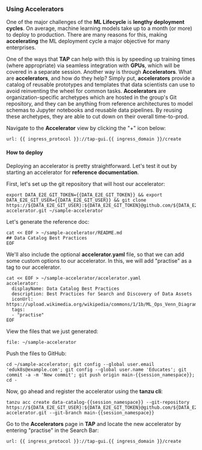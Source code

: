 ### Using Accelerators

One of the major challenges of the **ML Lifecycle** is **lengthy deployment cycles**. 
On average, machine learning models take up to a month (or more) to deploy to production.
There are many reasons for this, making **accelerating** the ML deployment cycle a major objective for many enterprises.

One of the ways that **TAP** can help with this is by speeding up training times (where appropriate) via seamless integration with **GPUs**,
which will be covered in a separate session. Another way is through **Accelerators**. What are **accelerators**, and how do they help?
Simply put, **accelerators** provide a catalog of reusable prototypes and templates that data scientists can use to avoid reinventing 
the wheel for common tasks. **Accelerators** are organization-specific archetypes which are hosted in the group's Git repository, and
they can be anything from reference architectures to model schemas to Jupyter notebooks and reusable data pipelines.
By reusing these archetypes, they are able to cut down on their overall time-to-prod.

Navigate to the **Accelerator** view by clicking the "+" icon below:
```dashboard:open-url
url: {{ ingress_protocol }}://tap-gui.{{ ingress_domain }}/create
```


#### How to deploy

Deploying an accelerator is pretty straightforward. Let's test it out by starting an accelerator for **reference documentation**.

First, let's set up the git repository that will host our accelerator:
```execute
export DATA_E2E_GIT_TOKEN={{DATA_E2E_GIT_TOKEN}} && export DATA_E2E_GIT_USER={{DATA_E2E_GIT_USER}} && git clone https://${DATA_E2E_GIT_USER}:${DATA_E2E_GIT_TOKEN}@github.com/${DATA_E2E_GIT_USER}/sample-accelerator.git ~/sample-accelerator
```

Let's generate the reference doc:
```execute
cat << EOF > ~/sample-accelerator/README.md
## Data Catalog Best Practices
EOF
```

We'll also include the optional **accelerator.yaml** file, so that we can add some custom options to our accelerator.
In this, we will add "practise" as a tag to our accelerator.
```execute
cat << EOF > ~/sample-accelerator/accelerator.yaml
accelerator:
  displayName: Data Catalog Best Practices
  description: Best Practices for Search and Discovery of Data Assets
  iconUrl: https://upload.wikimedia.org/wikipedia/commons/1/1b/ML_Ops_Venn_Diagram.svg
  tags:
  - "practise"
EOF
```

View the files that we just generated:
```editor:open-file
file: ~/sample-accelerator
```

Push the files to GitHub:
```execute
cd ~/sample-accelerator; git config --global user.email 'eduk8s@example.com'; git config --global user.name 'Educates'; git commit -a -m 'New commit'; git push origin main-{{session_namespace}}; cd -
```

Now, go ahead and register the accelerator using the **tanzu cli**:
```execute
tanzu acc create data-catalog-{{session_namespace}} --git-repository https://${DATA_E2E_GIT_USER}:${DATA_E2E_GIT_TOKEN}@github.com/${DATA_E2E_GIT_USER}/sample-accelerator.git --git-branch main-{{session_namespace}}
```

Go to the **Accelerators** page in **TAP** and locate the new accelerator by entering "practise" in the Search Bar:
```dashboard:open-url
url: {{ ingress_protocol }}://tap-gui.{{ ingress_domain }}/create
```






